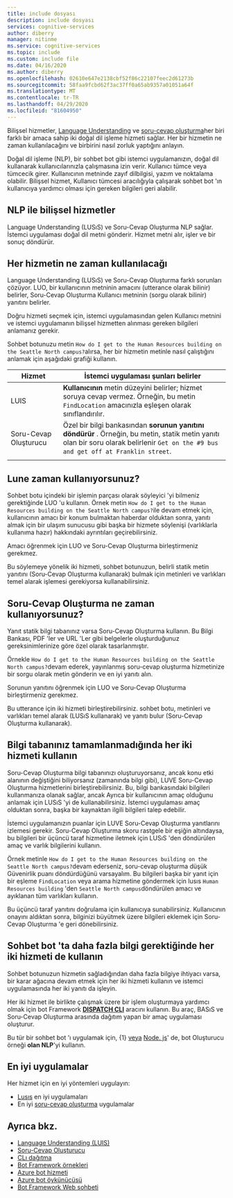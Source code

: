 ```yaml
---
title: include dosyası
description: include dosyası
services: cognitive-services
author: diberry
manager: nitinme
ms.service: cognitive-services
ms.topic: include
ms.custom: include file
ms.date: 04/16/2020
ms.author: diberry
ms.openlocfilehash: 02610e647e2138cbf52f86c22107feec2d61273b
ms.sourcegitcommit: 58faa9fcbd62f3ac37ff0a65ab9357a01051a64f
ms.translationtype: MT
ms.contentlocale: tr-TR
ms.lasthandoff: 04/29/2020
ms.locfileid: "81604950"
---
```

Bilişsel hizmetler, [Language Understanding](../luis/what-is-luis.md) ve [soru-cevap oluşturma](../qnamaker/overview/overview.md)her biri farklı bir amaca sahip iki doğal dil işleme hizmeti sağlar. Her bir hizmetin ne zaman kullanılacağını ve birbirini nasıl zorluk yaptığını anlayın.

Doğal dil işleme (NLP), bir sohbet bot gibi istemci uygulamanızın, doğal dil kullanarak kullanıcılarınızla çalışmasına izin verir. Kullanıcı tümce veya tümcecik girer. Kullanıcının metninde zayıf dilbilgisi, yazım ve noktalama olabilir. Bilişsel hizmet, Kullanıcı tümcesi aracılığıyla çalışarak sohbet bot 'ın kullanıcıya yardımcı olması için gereken bilgileri geri alabilir.

## <a name="cognitive-services-with-nlp"></a>NLP ile bilişsel hizmetler

Language Understanding (LUSıS) ve Soru-Cevap Oluşturma NLP sağlar. İstemci uygulaması doğal dil metni gönderir. Hizmet metni alır, işler ve bir sonuç döndürür.

## <a name="when-to-use-each-service"></a>Her hizmetin ne zaman kullanılacağı

Language Understanding (LUSıS) ve Soru-Cevap Oluşturma farklı sorunları çözüyor. LUO, bir kullanıcının metninin amacını (utterance olarak bilinir) belirler, Soru-Cevap Oluşturma Kullanıcı metninin (sorgu olarak bilinir) yanıtını belirler.

Doğru hizmeti seçmek için, istemci uygulamasından gelen Kullanıcı metnini ve istemci uygulamanın bilişsel hizmetten alınması gereken bilgileri anlamanız gerekir.

Sohbet botunuzu metin `How do I get to the Human Resources building on the Seattle North campus?`alırsa, her bir hizmetin metinle nasıl çalıştığını anlamak için aşağıdaki grafiği kullanın.

|Hizmet|İstemci uygulaması şunları belirler|
|--|--|
|LUIS|**Kullanıcının** metin düzeyini belirler; hizmet soruya cevap vermez. Örneğin, bu metin `FindLocation` amacınızla eşleşen olarak sınıflandırılır.<br>|
|Soru-Cevap Oluşturucu|Özel bir bilgi bankasından **sorunun yanıtını döndürür** . Örneğin, bu metin, statik metin yanıtı olan bir soru olarak belirlenir `Get on the #9 bus and get off at Franklin street`.|
|||

## <a name="when-do-you-use-luis"></a>Lune zaman kullanıyorsunuz?

Sohbet botu içindeki bir işlemin parçası olarak söyleyici 'yi bilmeniz gerektiğinde LUO 'u kullanın. Örnek metin `How do I get to the Human Resources building on the Seattle North campus?`ile devam etmek için, kullanıcının amacı bir konum bulmaktan haberdar olduktan sonra, yanıtı almak için bir ulaşım sunucusu gibi başka bir hizmete söylenişi (varlıklarla kullanıma hazır) hakkındaki ayrıntıları geçirebilirsiniz.

Amacı öğrenmek için LUO ve Soru-Cevap Oluşturma birleştirmeniz gerekmez.

Bu söylemeye yönelik iki hizmeti, sohbet botunuzun, belirli statik metin yanıtını (Soru-Cevap Oluşturma kullanarak) bulmak için metinleri ve varlıkları temel alarak işlemesi gerekiyorsa kullanabilirsiniz.

## <a name="when-do-you-use-qna-maker"></a>Soru-Cevap Oluşturma ne zaman kullanıyorsunuz?

Yanıt statik bilgi tabanınız varsa Soru-Cevap Oluşturma kullanın. Bu Bilgi Bankası, PDF 'ler ve URL 'Ler gibi belgelerle oluşturduğunuz gereksinimlerinize göre özel olarak tasarlanmıştır.

Örnekle `How do I get to the Human Resources building on the Seattle North campus?`devam ederek, yayınlanmış soru-cevap oluşturma hizmetinize bir sorgu olarak metin gönderin ve en iyi yanıtı alın.

Sorunun yanıtını öğrenmek için LUO ve Soru-Cevap Oluşturma birleştirmeniz gerekmez.

Bu utterance için iki hizmeti birleştirebilirsiniz. sohbet botu, metinleri ve varlıkları temel alarak (LUSıS kullanarak) ve yanıtı bulur (Soru-Cevap Oluşturma kullanarak).

## <a name="use-both-services-when-your-knowledge-base-is-incomplete"></a>Bilgi tabanınız tamamlanmadığında her iki hizmeti kullanın

Soru-Cevap Oluşturma bilgi tabanınızı oluşturuyorsanız, ancak konu etki alanının değiştiğini biliyorsanız (zamanında bilgi gibi), LUVE Soru-Cevap Oluşturma hizmetlerini birleştirebilirsiniz. Bu, bilgi bankasındaki bilgileri kullanmanıza olanak sağlar, ancak Ayrıca bir kullanıcının amaç olduğunu anlamak için LUSıS 'yi de kullanabilirsiniz. İstemci uygulaması amaç olduktan sonra, başka bir kaynaktan ilgili bilgileri talep edebilir.

İstemci uygulamanızın puanlar için LUVE Soru-Cevap Oluşturma yanıtlarını izlemesi gerekir. Soru-Cevap Oluşturma skoru rastgele bir eşiğin altındaysa, bu bilgileri bir üçüncü taraf hizmetine iletmek için LUSıS 'den döndürülen amaç ve varlık bilgilerini kullanın.

Örnek metinle `How do I get to the Human Resources building on the Seattle North campus?`devam ederseniz, soru-cevap oluşturma düşük Güvenirlik puanı döndürdüğünü varsayalım. Bu bilgileri başka bir yanıt için bir eşleme `FindLocation` veya arama hizmetine göndermek için lusıs `Human Resources building` 'den `Seattle North campus`döndürülen amacı ve ayıklanan tüm varlıkları kullanın.

Bu üçüncü taraf yanıtını doğrulama için kullanıcıya sunabilirsiniz. Kullanıcının onayını aldıktan sonra, bilginizi büyütmek üzere bilgileri eklemek için Soru-Cevap Oluşturma 'e geri dönebilirsiniz.

## <a name="use-both-services-when-your-chat-bot-needs-more-information"></a>Sohbet bot 'ta daha fazla bilgi gerektiğinde her iki hizmeti de kullanın

Sohbet botunuzun hizmetin sağladığından daha fazla bilgiye ihtiyacı varsa, bir karar ağacına devam etmek için her iki hizmeti kullanın ve istemci uygulamasında her iki yanıtı da işleyin.

Her iki hizmet ile birlikte çalışmak üzere bir işlem oluşturmaya yardımcı olmak için bot Framework **[DISPATCH CLI](https://github.com/Microsoft/botbuilder-tools/tree/master/packages/Dispatch)** aracını kullanın. Bu araç, BASıS ve Soru-Cevap Oluşturma arasında dağıtım yapan bir amaç uygulaması oluşturur.

Bu tür bir sohbet bot 'ı uygulamak için, {1} [veya](https://github.com/microsoft/BotBuilder-Samples/tree/master/samples/csharp_dotnetcore/14.nlp-with-dispatch) [Node. js](https://github.com/microsoft/BotBuilder-Samples/tree/master/samples/javascript_nodejs/14.nlp-with-dispatch)' de, bot Oluşturucu örneği **olan NLP**'yi kullanın.

## <a name="best-practices"></a>En iyi uygulamalar

Her hizmet için en iyi yöntemleri uygulayın:

* [Lusıs](../luis/luis-concept-best-practices.md) en iyi uygulamaları
* En iyi [soru-cevap oluşturma](../qnamaker/concepts/best-practices.md) uygulamalar

## <a name="see-also"></a>Ayrıca bkz.

* [Language Understanding (LUIS)](../luis/what-is-luis.md)
* [Soru-Cevap Oluşturucu](../qnamaker/overview/overview.md)
* [CLı dağıtma](https://github.com/Microsoft/botbuilder-tools/tree/master/packages/Dispatch)
* [Bot Framework örnekleri](https://github.com/Microsoft/BotBuilder-Samples)
* [Azure bot hizmeti](https://docs.microsoft.com/azure/bot-service/bot-service-overview-introduction?view=azure-bot-service-4.0)
* [Azure bot öykünücüsü](https://github.com/Microsoft/BotFramework-Emulator)
* [Bot Framework Web sohbeti](https://github.com/microsoft/BotFramework-WebChat)